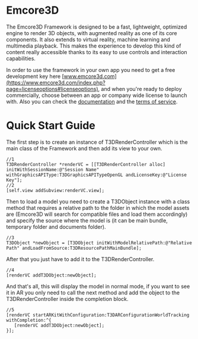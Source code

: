 # Emcore3D
The Emcore3D Framework is designed to be a fast, lightweight, optimized engine to render 3D objects, with augmented reality as one of its core components. It also extends to virtual reality, machine learning and multimedia playback. This makes the experience to develop this kind of content really accessible thanks to its easy to use controls and interaction capabilities. 

In order to use the framework in your own app you need to get a free development key here [www.emcore3d.com](https://www.emcore3d.com/index.php?page=licenseoptions#licenseoptions), and when you're ready to deploy commercially, choose between an app or company wide license to launch with.
Also you can check the [documentation](https://www.emcore3d.com/index.php?page=docs) and the [terms of service](https://www.emcore3d.com/index.php?page=terms#terms).


# Quick Start Guide

The first step is to create an instance of T3DRenderController which is the main class of the Framework and then add its view to your own.

```objc
//1
T3DRenderController *renderVC = [[T3DRenderController alloc] initWithSessionName:@"Session Name" withGraphicsAPIType:T3DGraphicsAPITypeOpenGL andLicenseKey:@"License Key"];
//2
[self.view addSubview:renderVC.view];
```

Then to load a model you need to create a T3DObject instance with a class method that requires a relative path to the folder in which the model assets are (Emcore3D will search for compatible files and load them accordingly) and specify the source where the model is (it can be main bundle, temporary folder and documents folder).

```objc
//3
T3DObject *newObject = [T3DObject initWithModelRelativePath:@"Relative Path" andLoadFromSource:T3DResourcePathMainBundle];
```

After that you just have to add it to the T3DRenderController.

```objc
//4
[renderVC addT3DObject:newObject];
```

And that's all, this will display the model in normal mode, if you want to see it in AR you only need to call the next method and add the object to the T3DRenderController inside the completion block.

```objc
//5
[renderVC startARKitWithConfiguration:T3DARConfigurationWorldTracking withCompletion:^{
   [renderVC addT3DObject:newObject];
}];
```
